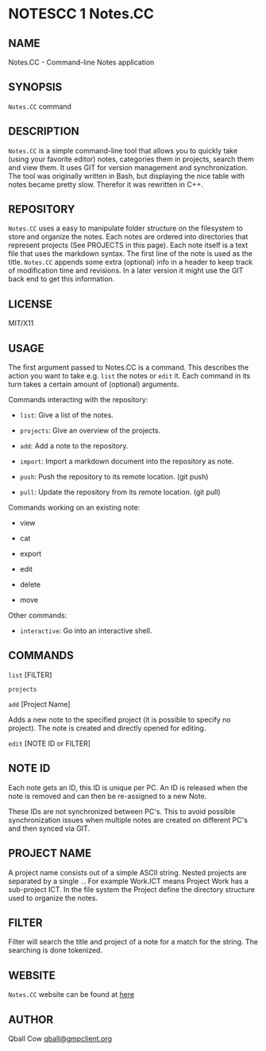 NOTESCC 1 Notes.CC
==================

NAME
----

Notes.CC - Command-line Notes application

SYNOPSIS
--------

`Notes.CC` command
 
DESCRIPTION
-----------

`Notes.CC` is a simple command-line tool that allows you to quickly take (using your favorite editor)
notes, categories them in projects, search them and view them. It uses GIT for version management
and synchronization. The tool was originally written in Bash, but displaying the nice table with
notes became pretty slow. Therefor it was rewritten in C++.


REPOSITORY
----------

`Notes.CC` uses a easy to manipulate folder structure on the filesystem to store and organize the
notes. Each notes are ordered into directories that represent projects (See PROJECTS in this page).
Each note itself is a text file that uses the markdown syntax. The first line of the note is used as
the title. `Notes.CC` appends some extra (optional) info in a header to keep track of modification
time and revisions. In a later version it might use the GIT back end to get this information.


LICENSE
-------

MIT/X11

USAGE
-----

The first argument passed to Notes.CC is a command. This describes the action you want to take e.g.
`list` the notes or `edit` it. Each command in its turn takes a certain amount of (optional) arguments.


Commands interacting with the repository:

 * `list`: Give a list of the notes.

 * `projects`: Give an overview of the projects.

 * `add`: Add a note to the repository.

 * `import`: Import a markdown document into the repository as note. 

 * `push`: Push the repository to its remote location.  (git push)

 * `pull`: Update the repository from its remote location. (git pull)

Commands working on an existing note:

 * view

 * cat

 * export

 * edit

 * delete

 * move

Other commands:

  * `interactive`: Go into an interactive shell.


COMMANDS
--------

`list` [FILTER]


`projects`


`add` [Project Name]

Adds a new note to the specified project (it is possible to specify no project). The note is created
and directly opened for editing.

`edit` [NOTE ID or FILTER]



NOTE ID
-------

Each note gets an ID, this ID is unique per PC. An ID is released when the note is removed and can
then be re-assigned to a new Note.

These IDs are not synchronized between PC's. This to avoid possible synchronization issues when
multiple notes are created on different PC's and then synced via GIT.

PROJECT NAME
------------

A project name consists out of a simple ASCII string. Nested projects are separated by a single `.`.
For example Work.ICT  means Project Work has a sub-project ICT. In the file system the Project
define the directory structure used to organize the notes.


FILTER
------

Filter will search the title and project of a note for a match for the string.
The searching is done tokenized.


WEBSITE
-------

`Notes.CC` website can be found at [here](http://sarine.nl/)

AUTHOR
------
Qball Cow <qball@gmpclient.org>

